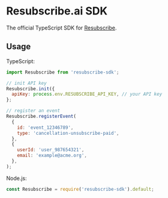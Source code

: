 # Resubscribe.ai SDK

The official TypeScript SDK for [Resubscribe](https://resubscribe.ai/).

## Usage

TypeScript:

```javascript
import Resubscribe from 'resubscribe-sdk';

// init API key
Resubscribe.init({
  apiKey: process.env.RESUBSCRIBE_API_KEY, // your API key
};

// register an event
Resubscribe.registerEvent(
  {
    id: 'event_12346789',
    type: 'cancellation-unsubscribe-paid',
  },
  {
    userId: 'user_987654321',
    email: 'example@acme.org',
  },
);
```

Node.js:

```javascript
const Resubscribe = require('resubscribe-sdk').default;
```